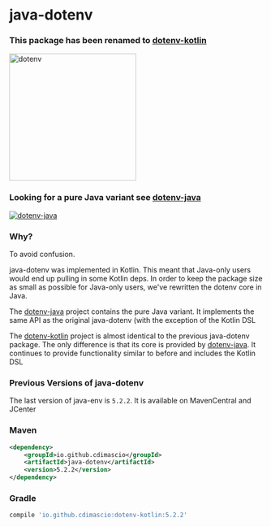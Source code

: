 # java-dotenv

### This package has been renamed to [dotenv-kotlin](https://github.com/cdimascio/dotenv-kotlin)

<p align="left">
	<a href="https://github.com/cdimascio/dotenv-kotlin"><img src="https://raw.githubusercontent.com/cdimascio/dotenv-kotlin/master/assets/kotlin-dotenv-logo.png" alt="dotenv" width="250" /></a>
</p>

### Looking for a pure Java variant see [dotenv-java](https://github.com/cdimascio/dotenv-java)

<p align="left">
	<a href="https://github.com/cdimascio/dotenv-java"><img src="https://raw.githubusercontent.com/cdimascio/dotenv-java/master/assets/java-dotenv.png" alt="dotenv-java" /></a>
</p>

### Why?

To avoid confusion. 

java-dotenv was implemented in Kotlin. This meant that Java-only users would end up pulling in some Kotlin deps. In order to keep the package size as small as possible for Java-only users, we've rewritten the dotenv core in Java. 

The [dotenv-java](https://github.com/cdimascio/dotenv-java) project contains the pure Java variant. It implements the same API as the original java-dotenv (with the exception of the Kotlin DSL

The [dotenv-kotlin](https://github.com/cdimascio/dotenv-kotlin) project is almost identical to the previous java-dotenv package. The only difference is that its core is provided by [dotenv-java](https://github.com/cdimascio/dotenv-java). It continues to provide functionality similar to before and includes the Kotlin DSL


### Previous Versions of java-dotenv

The last version of java-env is `5.2.2`. It is available on MavenCentral and JCenter
### Maven 
```xml
<dependency>
    <groupId>io.github.cdimascio</groupId>
    <artifactId>java-dotenv</artifactId>
    <version>5.2.2</version>
</dependency>
```

### Gradle

```groovy
compile 'io.github.cdimascio:dotenv-kotlin:5.2.2'
```
